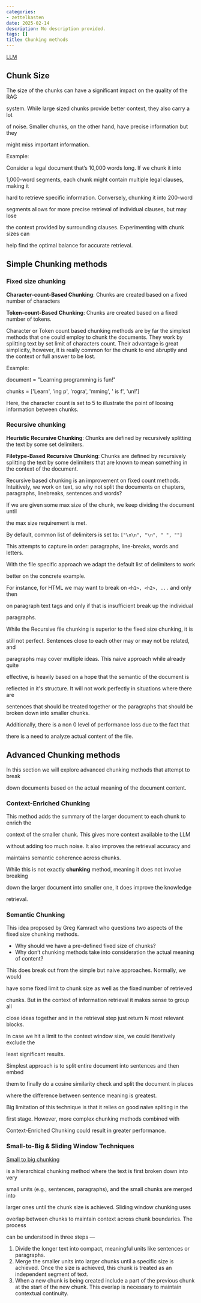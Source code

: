 ```yaml
---
categories:
- zettelkasten
date: 2025-02-14
description: No description provided.
tags: []
title: Chunking methods
---
```


[LLM](LLM.md)

## Chunk Size

The size of the chunks can have a significant impact on the quality of the RAG

system. While large sized chunks provide better context, they also carry a lot

of noise. Smaller chunks, on the other hand, have precise information but they

might miss important information. 

Example: 

Consider a legal document that’s 10,000 words long. If we chunk it into

1,000-word segments, each chunk might contain multiple legal clauses, making it

hard to retrieve specific information. Conversely, chunking it into 200-word

segments allows for more precise retrieval of individual clauses, but may lose

the context provided by surrounding clauses. Experimenting with chunk sizes can

help find the optimal balance for accurate retrieval.

## Simple Chunking methods

### Fixed size chunking

**Character-count-Based Chunking**: Chunks are created based on a fixed number of characters

**Token-count-Based Chunking**: Chunks are created based on a fixed number of tokens.

Character or Token count based chunking methods are by far the simplest methods that one could employ to chunk the documents. They work by splitting text by set limit of characters count. Their advantage is great simplicity, however, it is really common for the chunk to end abruptly and the context or full answer to be lost.

Example:

document = "Learning programming is fun!"

chunks = ['Learn', 'ing p', 'rogra', 'mming', ' is f', 'un!']

Here, the character count is set to 5 to illustrate the point of loosing information between chunks.

### Recursive chunking

**Heuristic Recursive Chunking**: Chunks are defined by recursively splitting the text by some set delimiters. 

**Filetype-Based Recursive Chunking**: Chunks are defined by recursively splitting the text by some delimiters that are known to mean something in the context of the document. 

Recursive based chunking is an improvement on fixed count methods. Intuitively, we work on text, so why not split the documents on chapters, paragraphs, linebreaks, sentences and words?

If we are given some max size of the chunk, we keep dividing the document until

the max size requirement is met.

By default, common list of delimiters is set to: `["\n\n", "\n", " ", ""]`

This attempts to capture in order: paragraphs, line-breaks, words and letters.

With the file specific approach we adapt the default list of delimiters to work

better on the concrete example. 

For instance, for HTML we may want to break on `<h1>, <h2>, ...` and only then

on paragraph text tags and only if that is insufficient break up the individual

paragraphs.

While the Recursive file chunking is superior to the fixed size chunking, it is

still not perfect. Sentences close to each other may or may not be related, and

paragraphs may cover multiple ideas. This naive approach while already quite

effective, is heavily based on a hope that the semantic of the document is 

reflected in it's structure. It will not work perfectly in situations where there are 

sentences that should be treated together or the paragraphs that should be broken down into smaller chunks.

Additionally, there is a non 0 level of performance loss due to the fact that

there is a need to analyze actual content of the file. 

## Advanced Chunking methods

In this section we will explore advanced chunking methods that attempt to break

down documents based on the actual meaning of the document content.

### Context-Enriched Chunking

This method adds the summary of the larger document to each chunk to enrich the

context of the smaller chunk. This gives more context available to the LLM

without adding too much noise. It also improves the retrieval accuracy and

maintains semantic coherence across chunks.

While this is not exactly **chunking** method, meaning it does not involve breaking

down the larger document into smaller one, it does improve the knowledge 

retrieval.

### Semantic Chunking

This idea proposed by Greg Kamradt who questions two aspects of the fixed size chunking methods.

- Why should we have a pre-defined fixed size of chunks?
- Why don’t chunking methods take into consideration the actual meaning of content?

This does break out from the simple but naive approaches. Normally, we would

have some fixed limit to chunk size as well as the fixed number of retrieved

chunks. But in the context of information retrieval it makes sense to group all 

close ideas together and in the retrieval step just return N most relevant blocks.

In case we hit a limit to the context window size, we could iteratively exclude the

least significant results.

Simplest approach is to split entire document into sentences and then embed 

them to finally do a cosine similarity check and split the document in places

where the difference between sentence meaning is greatest.

Big limitation of this technique is that it relies on good naive spliting in the

first stage. However, more complex chunking methods combined with

Context-Enriched Chunking could result in greater performance. 

### Small-to-Big & Sliding Window Techniques

[Small to big chunking](https://archive.is/o/zE3Og/https://towardsdatascience.com/advanced-rag-01-small-to-big-retrieval-172181b396d4)

is a hierarchical chunking method where the text is first broken down into very

small units (e.g., sentences, paragraphs), and the small chunks are merged into

larger ones until the chunk size is achieved. Sliding window chunking uses

overlap between chunks to maintain context across chunk boundaries. The process

can be understood in three steps —

1. Divide the longer text into compact, meaningful units like sentences or paragraphs.
2. Merge the smaller units into larger chunks until a specific size is achieved. Once the size is achieved, this chunk is treated as an independent segment of text.
3. When a new chunk is being created include a part of the previous chunk at the start of the new chunk. This overlap is necessary to maintain contextual continuity.
